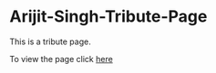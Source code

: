 # Arijit-Singh-Tribute-Page
 This is a tribute page. 

To view the page click [here](https://deytulsi18.github.io/Arijit-Singh-Tribute-Page/)
